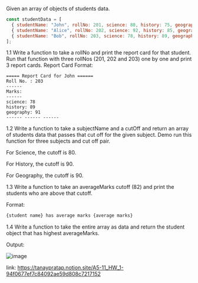 Given an array of objects of students data.

```jsx
const studentData = [
  { studentName: "John", rollNo: 201, science: 88, history: 75, geography: 90 },
  { studentName: "Alice", rollNo: 202, science: 92, history: 85, geography: 88 },
  { studentName: "Bob", rollNo: 203, science: 78, history: 89, geography: 91 }
];
```

1.1 Write a function to take a rollNo and print the report card for that student. Run that function with three rollNos (201, 202 and 203) one by one and print 3 report cards.
Report Card Format:

```
===== Report Card for John ======
Roll No. : 203
------
Marks:
------
science: 78
history: 89
geography: 91
------ ------ ------
```

1.2 Write a function to take a subjectName and a cutOff and return an array of students data that passes that cut off for the given subject. Demo run this function for three subjects and cut off pair.

For Science, the cutoff is 80.

For History, the cutoff is 90.

For Geography, the cutoff is 90.

1.3 Write a function to take an averageMarks cutoff (82) and print the students who are above that cutoff.

Format:

```jsx
{student name} has average marks {average marks}
```

1.4 Write a function to take the entire array as data and return the student object that has highest averageMarks.

Output:

![image](https://github.com/user-attachments/assets/882471d4-7419-4287-888c-70dc57ca8f26)


link: https://tanaypratap.notion.site/A5-11_HW_1-94f0677ef7c84092ae59d808c7217152
